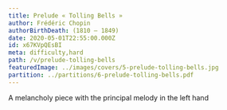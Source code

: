 ```yaml
---
title: Prelude « Tolling Bells »
author: Frédéric Chopin
authorBirthDeath: (1810 – 1849)
date: 2020-05-01T22:55:00.000Z
id: x67KVpQEsBI
meta: difficulty,hard
path: /v/prelude-tolling-bells
featuredImage: ../images/covers/5-prelude-tolling-bells.jpg
partition: ../partitions/6-prelude-tolling-bells.pdf
---
```


A melancholy piece with the principal melody in the left hand
